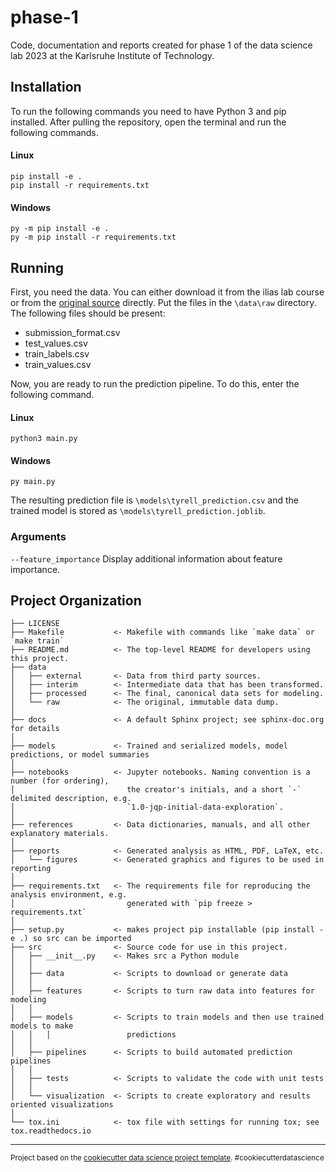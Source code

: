 phase-1
==============================

Code, documentation and reports created for phase 1 of the data science lab 2023 at the Karlsruhe Institute of Technology.

Installation
------------

To run the following commands you need to have Python 3 and pip installed. 
After pulling the repository, open the terminal and run the following commands.

#### Linux

```
pip install -e .
pip install -r requirements.txt
```

#### Windows

```
py -m pip install -e .
py -m pip install -r requirements.txt
```

Running
-------

First, you need the data. 
You can either download it from the ilias lab course or from the <a target="_blank" href="https://www.drivendata.org/competitions/57/nepal-earthquake/">original source</a> directly.
Put the files in the `\data\raw` directory. 
The following files should be present:

- submission_format.csv
- test_values.csv
- train_labels.csv
- train_values.csv

Now, you are ready to run the prediction pipeline. 
To do this, enter the following command.

#### Linux

```
python3 main.py
```

#### Windows

```
py main.py
```

The resulting prediction file is `\models\tyrell_prediction.csv` and the trained model is stored as `\models\tyrell_prediction.joblib`.

### Arguments

`--feature_importance` 
Display additional information about feature importance.

Project Organization
------------

    ├── LICENSE
    ├── Makefile           <- Makefile with commands like `make data` or `make train`
    ├── README.md          <- The top-level README for developers using this project.
    ├── data
    │   ├── external       <- Data from third party sources.
    │   ├── interim        <- Intermediate data that has been transformed.
    │   ├── processed      <- The final, canonical data sets for modeling.
    │   └── raw            <- The original, immutable data dump.
    │
    ├── docs               <- A default Sphinx project; see sphinx-doc.org for details
    │
    ├── models             <- Trained and serialized models, model predictions, or model summaries
    │
    ├── notebooks          <- Jupyter notebooks. Naming convention is a number (for ordering),
    │                         the creator's initials, and a short `-` delimited description, e.g.
    │                         `1.0-jqp-initial-data-exploration`.
    │
    ├── references         <- Data dictionaries, manuals, and all other explanatory materials.
    │
    ├── reports            <- Generated analysis as HTML, PDF, LaTeX, etc.
    │   └── figures        <- Generated graphics and figures to be used in reporting
    │
    ├── requirements.txt   <- The requirements file for reproducing the analysis environment, e.g.
    │                         generated with `pip freeze > requirements.txt`
    │
    ├── setup.py           <- makes project pip installable (pip install -e .) so src can be imported
    ├── src                <- Source code for use in this project.
    │   ├── __init__.py    <- Makes src a Python module
    │   │
    │   ├── data           <- Scripts to download or generate data
    │   │
    │   ├── features       <- Scripts to turn raw data into features for modeling
    │   │
    │   ├── models         <- Scripts to train models and then use trained models to make
    │   │   │                 predictions
    │   │
    │   ├── pipelines      <- Scripts to build automated prediction pipelines
    │   │
    │   ├── tests          <- Scripts to validate the code with unit tests
    │   │
    │   └── visualization  <- Scripts to create exploratory and results oriented visualizations
    │
    └── tox.ini            <- tox file with settings for running tox; see tox.readthedocs.io


--------

<p><small>Project based on the <a target="_blank" href="https://drivendata.github.io/cookiecutter-data-science/">cookiecutter data science project template</a>. #cookiecutterdatascience</small></p>